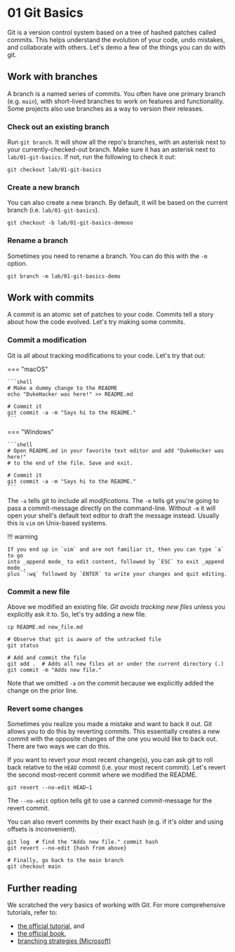 # 01 Git Basics

Git is a version control system based on a tree of hashed patches called
commits. This helps understand the evolution of your code, undo mistakes, and
collaborate with others. Let's demo a few of the things you can do with git.

## Work with branches

A branch is a named series of commits. You often have one primary branch (e.g.
`main`), with short-lived branches to work on features and functionality. Some
projects also use branches as a way to version their releases.

### Check out an existing branch

Run `git branch`. It will show all the repo's branches, with an asterisk next to
your currently-checked-out branch. Make sure it has an asterisk next to
`lab/01-git-basics`. If not, run the following to check it out:

```shell
git checkout lab/01-git-basics
```

### Create a new branch

You can also create a new branch. By default, it will be based on the current 
branch (i.e. `lab/01-git-basics`).

```shell
git checkout -b lab/01-git-basics-demooo
```

### Rename a branch

Sometimes you need to rename a branch. You can do this with the `-m` option.

```shell
git branch -m lab/01-git-basics-demo
```

## Work with commits

A commit is an atomic set of patches to your code. Commits tell a story 
about how the code evolved. Let's try making some commits.

### Commit a modification

Git is all about tracking modifications to your code. Let's try that out:

=== "macOS"

    ```shell
    # Make a dummy change to the README
    echo "DukeHacker was here!" >> README.md
    
    # Commit it
    git commit -a -m "Says hi to the README."
    ```

=== "Windows"

    ```shell
    # Open README.md in your favorite text editor and add "DukeHacker was here!" 
    # to the end of the file. Save and exit.
    
    # Commit it
    git commit -a -m "Says hi to the README."
    ```

The `-a` tells git to include all _modifications_. The `-m` tells git you're
going to pass a commit-message directly on the command-line. Without `-m` it
will open your shell's default text editor to draft the message instead. Usually
this is `vim` on Unix-based systems.

!!! warning

    If you end up in `vim` and are not familiar it, then you can type `a` to go 
    into _append mode_ to edit content, followed by `ESC` to exit _append mode_,
    plus `:wq` followed by `ENTER` to write your changes and quit editing.

### Commit a new file

Above we modified an existing file. _Git avoids tracking new files_ unless you
explicitly ask it to. So, let's try adding a new file.

```shell
cp README.md new_file.md

# Observe that git is aware of the untracked file
git status

# Add and commit the file
git add .  # Adds all new files at or under the current directory (.)
git commit -m "Adds new file."
```

Note that we omitted `-a` on the commit because we explicitly added the change
on the prior line.

### Revert some changes

Sometimes you realize you made a mistake and want to back it out. Git allows you
to do this by reverting commits. This essentially creates a new commit with the
opposite changes of the one you would like to back out. There are two ways we
can do this.

If you want to revert your most recent change(s), you can ask git to roll back
relative to the `HEAD` commit (i.e. your most recent commit). Let's revert the
second most-recent commit where we modified the README.

```shell
git revert --no-edit HEAD~1
```

The `--no-edit` option tells git to use a canned commit-message for the revert
commit.

You can also revert commits by their exact hash (e.g. if it's older and using
offsets is inconvenient).

```shell
git log  # find the "Adds new file." commit hash
git revert --no-edit {hash from above}

# Finally, go back to the main branch
git checkout main
```

## Further reading

We scratched the very basics of working with Git. For more comprehensive 
tutorials, refer to:

- [the official tutorial](https://git-scm.com/docs/gittutorial), and
- [the official book](https://git-scm.com/book/en/v2),
- [branching strategies (Microsoft)](https://learn.microsoft.com/en-us/azure/devops/repos/git/git-branching-guidance?view=azure-devops)
